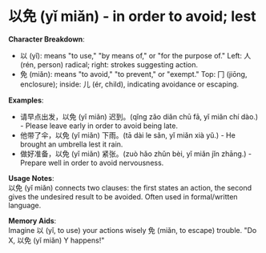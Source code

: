 # **以免 (yǐ miǎn) - in order to avoid; lest**

**Character Breakdown**:  
- 以 (yǐ): means "to use," "by means of," or "for the purpose of." Left: 人 (rén, person) radical; right: strokes suggesting action.  
- 免 (miǎn): means "to avoid," "to prevent," or "exempt." Top: 冂 (jiōng, enclosure); inside: 儿 (ér, child), indicating avoidance or escaping.

**Examples**:  
- 请早点出发，以免 (yǐ miǎn) 迟到。(qǐng zǎo diǎn chū fā, yǐ miǎn chí dào.) - Please leave early in order to avoid being late.  
- 他带了伞，以免 (yǐ miǎn) 下雨。(tā dài le sǎn, yǐ miǎn xià yǔ.) - He brought an umbrella lest it rain.  
- 做好准备，以免 (yǐ miǎn) 紧张。(zuò hǎo zhǔn bèi, yǐ miǎn jǐn zhāng.) - Prepare well in order to avoid nervousness.

**Usage Notes**:  
以免 (yǐ miǎn) connects two clauses: the first states an action, the second gives the undesired result to be avoided. Often used in formal/written language.

**Memory Aids**:  
Imagine 以 (yǐ, to use) your actions wisely 免 (miǎn, to escape) trouble. "Do X, 以免 (yǐ miǎn) Y happens!"